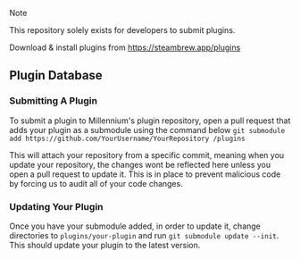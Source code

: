 > [!NOTE]
> This repository solely exists for developers to submit plugins.
> 
> Download & install plugins from https://steambrew.app/plugins

## Plugin Database

### Submitting A Plugin

To submit a plugin to Millennium's plugin repository, open a pull request that adds your plugin as a submodule using the command below
`git submodule add https://github.com/YourUsername/YourRepository /plugins`

This will attach your repository from a specific commit, meaning when you update your repository, the changes wont be reflected here unless you open a pull request to update it. 
This is in place to prevent malicious code by forcing us to audit all of your code changes. 

### Updating Your Plugin

Once you have your submodule added, in order to update it,
change directories to `plugins/your-plugin` and run `git submodule update --init`.
This should update your plugin to the latest version.
